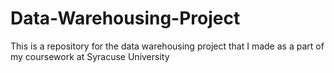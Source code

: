 # Data-Warehousing-Project
This is a repository for the data warehousing project that I made as a part of my coursework at Syracuse University
